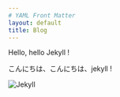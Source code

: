 ```yaml
---
# YAML Front Matter
layout: default
title: Blog
---
```


Hello, hello Jekyll !  

こんにちは、こんにちは、jekyll !  



![Jekyll](/blog/common/images/jekyll.png)
